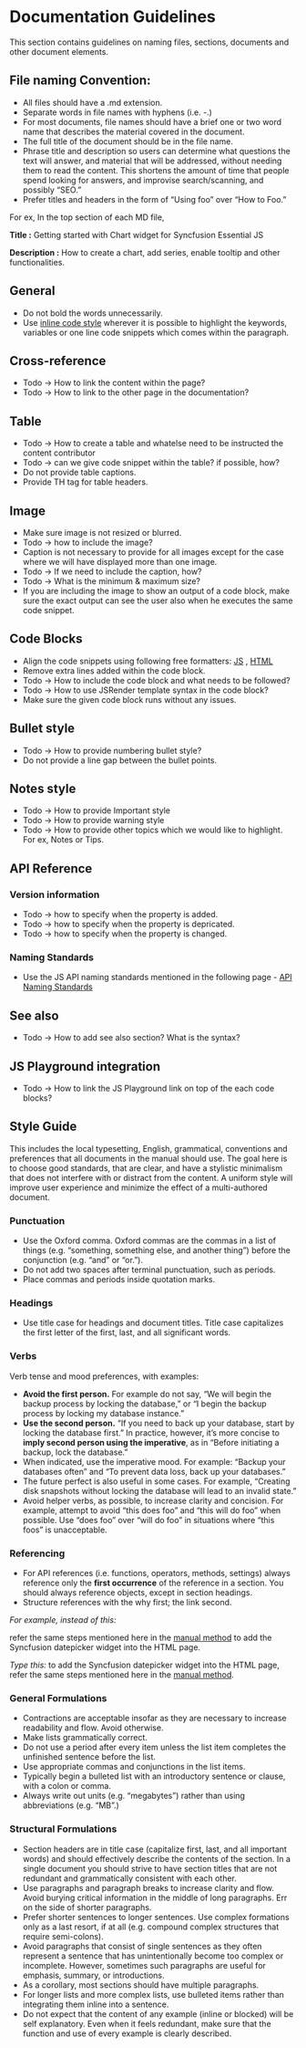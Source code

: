 # Documentation Guidelines

This section contains guidelines on naming files, sections, documents and other document elements.

## File naming Convention:
* All files should have a .md extension.
* Separate words in file names with hyphens (i.e. -.)
* For most documents, file names should have a brief one or two word name that describes the material covered in the document. 
* The full title of the document should be in the file name. 
* Phrase title and description so users can determine what questions the text will answer, and material that will be addressed, without needing them to read the content. This shortens the amount of time that people spend looking for answers, and improvise search/scanning, and possibly “SEO.”
* Prefer titles and headers in the form of “Using foo” over “How to Foo.”

For ex, In the top section of each MD file,

**Title :** Getting started with Chart widget for Syncfusion Essential JS 

**Description :** How to create a chart, add series, enable tooltip and other functionalities.

## General
* Do not bold the words unnecessarily.
* Use [inline code style](http://kramdown.gettalong.org/quickref.html#inline-code) wherever it is possible to highlight the keywords, variables or one line code snippets which comes within the paragraph.

## Cross-reference
* Todo -> How to link the content within the page?
* Todo -> How to link to the other page in the documentation?

## Table
* Todo -> How to create a table and whatelse need to be instructed the content contributor
* Todo -> can we give code snippet within the table? if possible, how?
* Do not provide table captions.
* Provide TH tag for table headers.

## Image
* Make sure image is not resized or blurred.
* Todo -> how to include the image?
* Caption is not necessary to provide for all images except for the case where we will have displayed more than one image.
* Todo -> If we need to include the caption, how?
* Todo -> What is the minimum & maximum size?
* If you are including the image to show an output of a code block, make sure the exact output can see the user also when he executes the same code snippet.

## Code Blocks
* Align the code snippets using following free formatters:
	[JS](http://jsbeautifier.org/) ,
	[HTML](http://www.freeformatter.com/html-formatter.html)
* Remove extra lines added within the code block.
* Todo -> How to include the code block and what needs to be followed?
* Todo -> How to use JSRender template syntax in the code block?
* Make sure the given code block runs without any issues.

## Bullet style
* Todo -> How to provide numbering bullet style?
* Do not provide a line gap between the bullet points.

## Notes style
* Todo -> How to provide Important style
* Todo -> How to provide warning style
* Todo -> How to provide other topics which we would like to highlight. For ex, Notes or Tips.

## API Reference 

### Version information
* Todo -> how to specify when the property is added.
* Todo -> how to specify when the property is depricated.
* Todo -> how to specify when the property is changed.

### Naming Standards
* Use the JS API naming standards mentioned in the following page - [API Naming Standards](https://syncfusion.atlassian.net/wiki/display/JS/API+Naming+Standards)

## See also
* Todo -> How to add see also section? What is the syntax?

## JS Playground integration
* Todo -> How to link the JS Playground link on top of the each code blocks?

## Style Guide

This includes the local typesetting, English, grammatical, conventions and preferences that all documents in the manual should use. The goal here is to choose good standards, that are clear, and have a stylistic minimalism that does not interfere with or distract from the content. A uniform style will improve user experience and minimize the effect of a multi-authored document.

### Punctuation
* Use the Oxford comma. Oxford commas are the commas in a list of things (e.g. “something, something else, and another thing”) before the conjunction (e.g. “and” or “or.”).
* Do not add two spaces after terminal punctuation, such as periods.
* Place commas and periods inside quotation marks.

### Headings
* Use title case for headings and document titles. Title case capitalizes the first letter of the first, last, and all significant words.

### Verbs
Verb tense and mood preferences, with examples:

* **Avoid the first person.** For example do not say, “We will begin the backup process by locking the database,” or “I begin the backup process by locking my database instance.”
* **Use the second person.** “If you need to back up your database, start by locking the database first.” In practice, however, it’s more concise to **imply second person using the imperative**, as in “Before initiating a backup, lock the database.”
* When indicated, use the imperative mood. For example: “Backup your databases often” and “To prevent data loss, back up your databases.”
* The future perfect is also useful in some cases. For example, “Creating disk snapshots without locking the database will lead to an invalid state.”
* Avoid helper verbs, as possible, to increase clarity and concision. For example, attempt to avoid “this does foo” and “this will do foo” when possible. Use “does foo” over “will do foo” in situations where “this foos” is unacceptable.

### Referencing

* For API references (i.e. functions, operators, methods, settings) always reference only the **first occurrence** of the reference in a section. You should always reference objects, except in section headings.
* Structure references with the why first; the link second.

_For example, instead of this:_

refer the same steps mentioned here in the [manual method](/js/control-initialization#adding-syncfusion-widget-into-your-html-page) to add the Syncfusion datepicker widget into the HTML page.

_Type this:_
to add the Syncfusion datepicker widget into the HTML page, refer the same steps mentioned here in the [manual method](/js/control-initialization#adding-syncfusion-widget-into-your-html-page).

### General Formulations
* Contractions are acceptable insofar as they are necessary to increase readability and flow. Avoid otherwise.
* Make lists grammatically correct.
* Do not use a period after every item unless the list item completes the unfinished sentence before the list.
* Use appropriate commas and conjunctions in the list items.
* Typically begin a bulleted list with an introductory sentence or clause, with a colon or comma.
* Always write out units (e.g. “megabytes”) rather than using abbreviations (e.g. “MB”.)

### Structural Formulations
* Section headers are in title case (capitalize first, last, and all important words) and should effectively describe the contents of the section. In a single document you should strive to have section titles that are not redundant and grammatically consistent with each other.
* Use paragraphs and paragraph breaks to increase clarity and flow. Avoid burying critical information in the middle of long paragraphs. Err on the side of shorter paragraphs.
* Prefer shorter sentences to longer sentences. Use complex formations only as a last resort, if at all (e.g. compound complex structures that require semi-colons).
* Avoid paragraphs that consist of single sentences as they often represent a sentence that has unintentionally become too complex or incomplete. However, sometimes such paragraphs are useful for emphasis, summary, or introductions.
* As a corollary, most sections should have multiple paragraphs.
* For longer lists and more complex lists, use bulleted items rather than integrating them inline into a sentence.
* Do not expect that the content of any example (inline or blocked) will be self explanatory. Even when it feels redundant, make sure that the function and use of every example is clearly described.